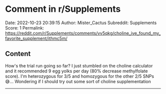 # Comment in r/Supplements

Date: 2022-10-23 20:39:15
Author: Mister_Cactus
Subreddit: Supplements
Score: 1
Permalink: https://reddit.com/r/Supplements/comments/vv5qkg/choline_ive_found_my_favorite_supplement/ithmc5m/

## Content

How's the trial run going so far? I just stumbled on the choline calculator and it recommended 9 egg yolks per day (80% decrease methylfolate score). I'm heterozygous for 3/5 and homozygous for the other 2/5 SNPs 😅... Wondering if I should try out some sort of choline supplementation

---
